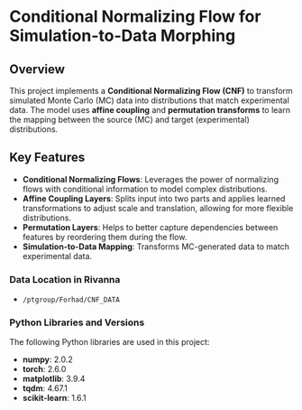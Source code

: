 # Conditional Normalizing Flow for Simulation-to-Data Morphing

## Overview
This project implements a **Conditional Normalizing Flow (CNF)** to transform simulated Monte Carlo (MC) data into distributions that match experimental data. The model uses **affine coupling** and **permutation transforms** to learn the mapping between the source (MC) and target (experimental) distributions.

## Key Features
- **Conditional Normalizing Flows**: Leverages the power of normalizing flows with conditional information to model complex distributions.
- **Affine Coupling Layers**: Splits input into two parts and applies learned transformations to adjust scale and translation, allowing for more flexible distributions.
- **Permutation Layers**: Helps to better capture dependencies between features by reordering them during the flow.
- **Simulation-to-Data Mapping**: Transforms MC-generated data to match experimental data.

### Data Location in Rivanna
- `/ptgroup/Forhad/CNF_DATA`

### Python Libraries and Versions

The following Python libraries are used in this project:

- **numpy**: 2.0.2
- **torch**: 2.6.0
- **matplotlib**: 3.9.4
- **tqdm**: 4.67.1
- **scikit-learn**: 1.6.1
